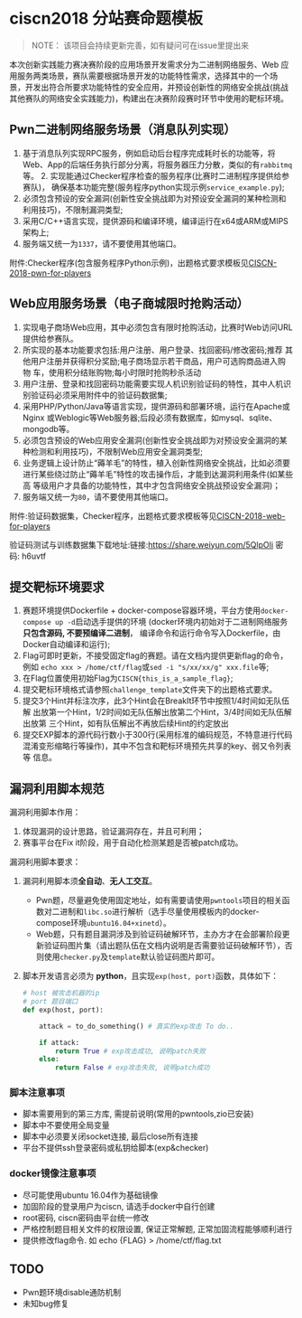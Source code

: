 # ciscn2018 分站赛命题模板

> NOTE： 该项目会持续更新完善，如有疑问可在issue里提出来

本次创新实践能力赛决赛阶段的应用场景开发需求分为二进制网络服务、Web 应用服务两类场景，赛队需要根据场景开发的功能特性需求，选择其中的一个场 景，开发出符合所要求功能特性的安全应用，并预设创新性的网络安全挑战(挑战 其他赛队的网络安全实践能力)，构建出在决赛阶段赛时环节中使用的靶标环境。

## Pwn二进制网络服务场景（消息队列实现）
1. 基于消息队列实现RPC服务，例如启动后台程序完成耗时长的功能等，将 Web、App的后端任务执行部分分离，将服务器压力分散，类似的有`rabbitmq`等。 2. 实现能通过Checker程序检查的服务程序(比赛时二进制程序提供给参赛队)， 确保基本功能完整(服务程序python实现示例`service_example.py`);
3. 必须包含预设的安全漏洞(创新性安全挑战即为对预设安全漏洞的某种检测和 利用技巧)，不限制漏洞类型;
4. 采用C/C++语言实现，提供源码和编译环境，编译运行在x64或ARM或MIPS架构上;
5. 服务端又统一为`1337`，请不要使用其他端口。

附件:Checker程序(包含服务程序Python示例)，出题格式要求模板见[CISCN-2018-pwn-for-players](./CISCN-2018-pwn-for-players/README.md)

## Web应用服务场景（电子商城限时抢购活动）
1. 实现电子商场Web应用，其中必须包含有限时抢购活动，比赛时Web访问URL 提供给参赛队。
2. 所实现的基本功能要求包括:用户注册、用户登录、找回密码/修改密码;推荐 其他用户注册并获得积分奖励;电子商场显示若干商品，用户可选购商品进入购物 车，使用积分结账购物;每小时限时抢购秒杀活动
3. 用户注册、登录和找回密码功能需要实现人机识别验证码的特性，其中人机识 别验证码必须采用附件中的验证码数据集;
4. 采用PHP/Python/Java等语言实现，提供源码和部署环境，运行在Apache或Nginx 或Weblogic等Web服务器;后段必须有数据库，如mysql、sqlite、mongodb等。
5. 必须包含预设的Web应用安全漏洞(创新性安全挑战即为对预设安全漏洞的某 种检测和利用技巧)，不限制Web应用安全漏洞类型;
6. 业务逻辑上设计防止“薅羊毛”的特性，植入创新性网络安全挑战，比如必须要 进行某些绕过防止“薅羊毛”特性的攻击操作后，才能到达漏洞利用条件(如某些高 等级用户才具备的功能特性，其中才包含网络安全挑战预设安全漏洞)；
7. 服务端又统一为`80`，请不要使用其他端口。

附件:验证码数据集，Checker程序，出题格式要求模板等见[CISCN-2018-web-for-players](./CISCN-2018-web-for-players/README.md)

验证码测试与训练数据集下载地址:链接:https://share.weiyun.com/5QlpOIi 密码: h6uvtf

## 提交靶标环境要求
1. 赛题环境提供Dockerfile + docker-compose容器环境，平台方使用`docker-compose up -d`启动选手提供的环境
(docker环境内初始对于二进制网络服务**只包含源码, 不要预编译二进制**， 编译命令和运行命令写入Dockerfile，由Docker自动编译和运行);
2. Flag可即时更新，不接受固定flag的赛题。请在文档内提供更新flag的命令，例如 `echo xxx > /home/ctf/flag`或`sed -i "s/xx/xx/g" xxx.file`等;
3. 在Flag位置使用初始Flag为`CISCN{this_is_a_sample_flag}`;
4. 提交靶标环境格式请参照`challenge_template`文件夹下的出题格式要求。
5. 提交3个Hint并标注次序，此3个Hint会在BreakIt环节中按照1/4时间如无队伍解 出放第一个Hint，1/2时间如无队伍解出放第二个Hint，3/4时间如无队伍解出放第 三个Hint，如有队伍解出不再放后续Hint的约定放出
6. 提交EXP脚本的源代码行数小于300行(采用标准的编码规范，不特意进行代码 混淆变形缩略行等操作)，其中不包含和靶标环境预先共享的key、弱又令列表等 信息。

## 漏洞利用脚本规范

漏洞利用脚本作用：
1. 体现漏洞的设计思路，验证漏洞存在，并且可利用；
2. 赛事平台在Fix it阶段，用于自动化检测某题是否被patch成功。

漏洞利用脚本要求：
1. 漏洞利用脚本须**全自动**、**无人工交互**。
    * Pwn题，尽量避免使用固定地址，如有需要请使用`pwntools`项目的相关函数对二进制和`libc.so`进行解析（选手尽量使用模板内的docker-compose环境`ubuntu16.04+xinetd`）。
    * Web题，只有题目漏洞涉及到验证码破解环节，主办方才在会部署阶段更新验证码图片集（请出题队伍在文档内说明是否需要验证码破解环节），否则使用`checker.py`及`template`默认验证码图片即可。
2. 脚本开发语言必须为 **python**，且实现`exp(host, port)`函数，具体如下：

    ```python
    # host 被攻击机器的ip
    # port 题目端口
    def exp(host, port):

        attack = to_do_something() # 真实的exp攻击 To do..

        if attack:
            return True # exp攻击成功, 说明patch失败
        else:
            return False # exp攻击失败, 说明patch成功
    ```


### 脚本注意事项
* 脚本需要用到的第三方库, 需提前说明(常用的pwntools,zio已安装)
* 脚本中不要使用全局变量
* 脚本中必须要关闭socket连接, 最后close所有连接
* 平台不提供ssh登录密码或私钥给脚本(exp&checker)


### docker镜像注意事项
* 尽可能使用ubuntu 16.04作为基础镜像
* 加固阶段的登录用户为ciscn, 请选手docker中自行创建
* root密码, ciscn密码由平台统一修改
* 严格控制题目相关文件的权限设置, 保证正常解题, 正常加固流程能够顺利进行
* 提供修改flag命令. 如 echo {FLAG} > /home/ctf/flag.txt

## TODO
* Pwn题环境disable通防机制
* 未知bug修复
